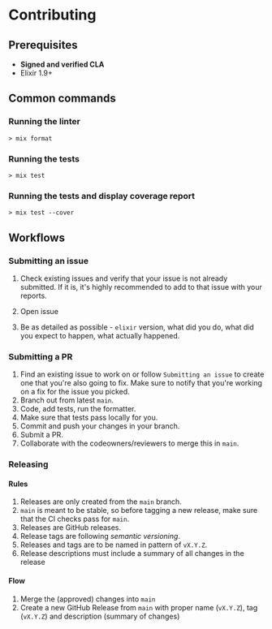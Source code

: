 # Contributing

## Prerequisites

* **Signed and verified CLA**
* Elixir 1.9+

## Common commands

### Running the linter

```shell
> mix format
```
### Running the tests

```shell
> mix test
```

### Running the tests and display coverage report

```shell
> mix test --cover
```

## Workflows

### Submitting an issue

1. Check existing issues and verify that your issue is not already submitted.
 If it is, it's highly recommended to add  to that issue with your reports.

2. Open issue

3. Be as detailed as possible - `elixir` version, what did you do,
what did you expect to happen, what actually happened.

### Submitting a PR

1. Find an existing issue to work on or follow `Submitting an issue` to create one
 that you're also going to fix.
 Make sure to notify that you're working on a fix for the issue you picked.
1. Branch out from latest `main`.
1. Code, add tests, run the formatter.
1. Make sure that tests pass locally for you.
1. Commit and push your changes in your branch.
1. Submit a PR.
1. Collaborate with the codeowners/reviewers to merge this in `main`.

### Releasing

#### Rules

1. Releases are only created from the `main` branch.
1. `main` is meant to be stable, so before tagging a new release, make sure that the CI checks pass for `main`.
1. Releases are GitHub releases.
1. Release tags are following *semantic versioning*.
1. Releases and tags are to be named in pattern of `vX.Y.Z`.
1. Release descriptions must include a summary of all changes in the release

#### Flow

1. Merge the (approved) changes into `main`
1. Create a new GitHub Release from `main` with proper name (`vX.Y.Z`), tag (`vX.Y.Z`) and description (summary of changes)
